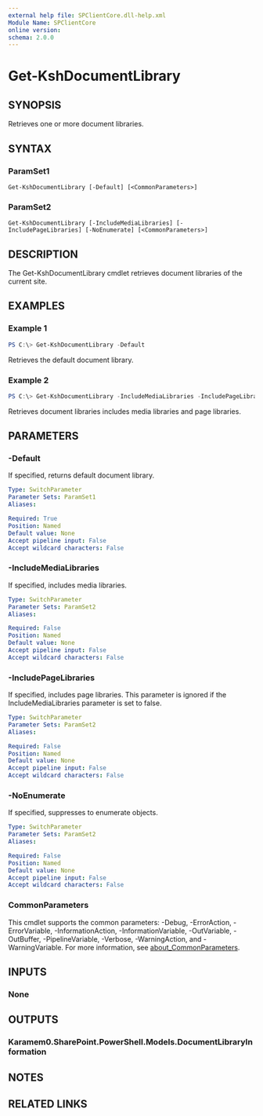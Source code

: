 ```yaml
---
external help file: SPClientCore.dll-help.xml
Module Name: SPClientCore
online version:
schema: 2.0.0
---
```


# Get-KshDocumentLibrary

## SYNOPSIS
Retrieves one or more document libraries.

## SYNTAX

### ParamSet1
```
Get-KshDocumentLibrary [-Default] [<CommonParameters>]
```

### ParamSet2
```
Get-KshDocumentLibrary [-IncludeMediaLibraries] [-IncludePageLibraries] [-NoEnumerate] [<CommonParameters>]
```

## DESCRIPTION
The Get-KshDocumentLibrary cmdlet retrieves document libraries of the current site.

## EXAMPLES

### Example 1
```powershell
PS C:\> Get-KshDocumentLibrary -Default
```

Retrieves the default document library.

### Example 2
```powershell
PS C:\> Get-KshDocumentLibrary -IncludeMediaLibraries -IncludePageLibraries
```

Retrieves document libraries includes media libraries and page libraries.

## PARAMETERS

### -Default
If specified, returns default document library.

```yaml
Type: SwitchParameter
Parameter Sets: ParamSet1
Aliases:

Required: True
Position: Named
Default value: None
Accept pipeline input: False
Accept wildcard characters: False
```

### -IncludeMediaLibraries
If specified, includes media libraries.

```yaml
Type: SwitchParameter
Parameter Sets: ParamSet2
Aliases:

Required: False
Position: Named
Default value: None
Accept pipeline input: False
Accept wildcard characters: False
```

### -IncludePageLibraries
If specified, includes page libraries.
This parameter is ignored if the IncludeMediaLibraries parameter is set to false.

```yaml
Type: SwitchParameter
Parameter Sets: ParamSet2
Aliases:

Required: False
Position: Named
Default value: None
Accept pipeline input: False
Accept wildcard characters: False
```

### -NoEnumerate
If specified, suppresses to enumerate objects.

```yaml
Type: SwitchParameter
Parameter Sets: ParamSet2
Aliases:

Required: False
Position: Named
Default value: None
Accept pipeline input: False
Accept wildcard characters: False
```

### CommonParameters
This cmdlet supports the common parameters: -Debug, -ErrorAction, -ErrorVariable, -InformationAction, -InformationVariable, -OutVariable, -OutBuffer, -PipelineVariable, -Verbose, -WarningAction, and -WarningVariable. For more information, see [about_CommonParameters](http://go.microsoft.com/fwlink/?LinkID=113216).

## INPUTS

### None

## OUTPUTS

### Karamem0.SharePoint.PowerShell.Models.DocumentLibraryInformation

## NOTES

## RELATED LINKS
